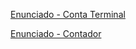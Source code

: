 [Enunciado - Conta Terminal](https://github.com/digitalinnovationone/trilha-java-basico/blob/main/desafios/sintaxe/README.md)

[Enunciado - Contador](https://github.com/digitalinnovationone/trilha-java-basico/blob/main/desafios/controle-fluxo/README.md)
